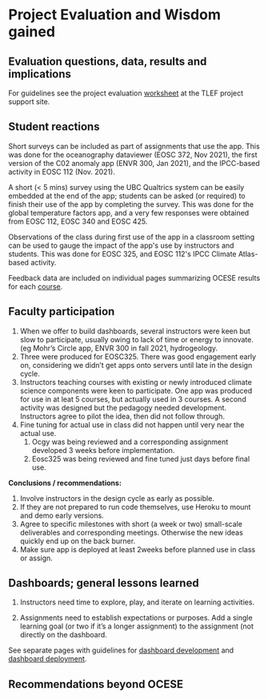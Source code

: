 # Project Evaluation and Wisdom gained

## Evaluation questions, data, results and implications

For guidelines see the project evaluation [worksheet](https://docs.google.com/document/d/1Sy_qDbaRvyyFw2NM8jc_0Xge2LpbL2Cxb9cFv9dQKxE/edit) at the TLEF project support site.

## Student reactions

Short surveys can be included as part of assignments that use the app. This was done for the oceanography dataviewer (EOSC 372, Nov 2021), the first version of the C02 anomaly app (ENVR 300, Jan 2021), and the IPCC-based activity in EOSC 112 (Nov. 2021).

A short (< 5 mins) survey using the UBC Qualtrics system can be easily embedded at the end of the app; students can be asked (or required) to finish their use of the app by completing the survey. This was done for the global temperature factors app, and a very few responses were obtained from EOSC 112, EOSC 340 and EOSC 425.

Observations of the class during first use of the app in a classroom setting can be used to gauge the impact of the app's use by instructors and students. This was done for EOSC 325, and EOSC 112's IPCC Climate Atlas-based activity. 

Feedback data are included on individual pages summarizing OCESE results for each [course](course_materials.md).

## Faculty participation

1. When we offer to build dashboards, several instructors were keen but slow to participate, usually owing to lack of time or energy to innovate. (eg Mohr’s Circle app, ENVR 300 in fall 2021, hydrogeology.
2. Three were produced for EOSC325. There was good engagement early on, considering we didn’t get apps onto servers until late in the design cycle.
3. Instructors teaching courses with existing or newly introduced climate science components were keen to participate. One app was produced for use in at leat 5 courses, but actually used in 3 courses. A second activity was designed but the pedagogy needed development. Instructors agree to pilot the idea, then did not follow through.
4. Fine tuning for actual use in class did not happen until very near the actual use.
   1. Ocgy was being reviewed and a corresponding assignment developed 3 weeks before implementation.
   2. Eosc325 was being reviewed and fine tuned just days before final use.

**Conclusions / recommendations:**

1. Involve instructors in the design cycle as early as possible. 
2. If they are not prepared to run code themselves, use Heroku to mount and demo early versions.
3. Agree to specific milestones with short (a week or two) small-scale deliverables and corresponding meetings. Otherwise the new ideas quickly end up on the back burner.
4. Make sure app is deployed at least 2weeks before planned use in class or assign.

## Dashboards; general lessons learned

1. Instructors need time to explore, play, and iterate on learning activities.

2. Assignments need to establish expectations or purposes. Add a single learning goal (or two if it’s a longer assignment) to the assignment (not directly on the dashboard.

See separate pages with guidelines for [dashboard development](dashboards-howto.md) and [dashboard deployment](dashboards-deploy.md).

## Recommendations beyond OCESE
